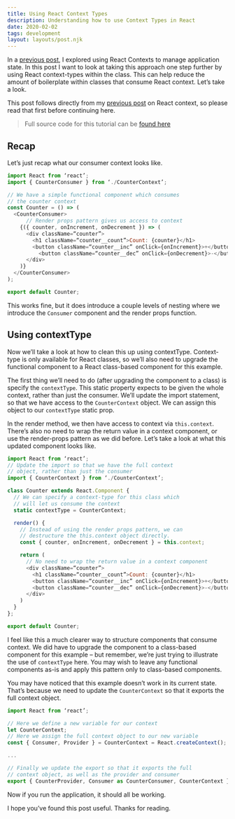 ```yaml
---
title: Using React Context Types
description: Understanding how to use Context Types in React
date: 2020-02-02
tags: development
layout: layouts/post.njk
---
```


In a [previous post](/posts/getting-started-with-react-context/), I explored using React Contexts to manage application state. In this post I want to look at taking this approach one step further by using React context-types within the class. This can help reduce the amount of boilerplate within classes that consume React context. Let’s take a look.

This post follows directly from my [previous post](/posts/getting-started-with-react-context/) on React context, so please read that first before continuing here.

> Full source code for this tutorial can be [found here](https://github.com/aaronmarr/react-context-type-example)

## Recap
Let’s just recap what our consumer context looks like.

```js
import React from ‘react’;
import { CounterConsumer } from ‘./CounterContext’;

// We have a simple functional component which consumes
// the counter context
const Counter = () => (
  <CounterConsumer>
	  // Render props pattern gives us access to context
    {({ counter, onIncrement, onDecrement }) => (
      <div className=“counter”>
        <h1 className=“counter__count”>Count: {counter}</h1>
        <button className=“counter__inc” onClick={onIncrement}>+</button> 
		  <button className=“counter__dec” onClick={onDecrement}>-</button> 
      </div>
    )}
  </CounterConsumer>
);

export default Counter;
```

This works fine, but it does introduce a couple levels of nesting where we introduce the `Consumer` component and the render props function. 

## Using contextType
Now we’ll take a look at how to clean this up using contextType. Context-type is only available for React classes, so we’ll also need to upgrade the functional component to a React class-based component for this example. 

The first thing we’ll need to do (after upgrading the component to a class) is specify the `contextType`. This static property expects to be given the whole context, rather than just the consumer. We’ll update the import statement, so that we have access to the `CounterContext` object. We can assign this object to our `contextType` static prop. 

In the render method, we then have access to context via `this.context`. There’s also no need to wrap the return value in a context component, or use the render-props pattern as we did before. Let’s take a look at what this updated component looks like.

```js
import React from ‘react’;
// Update the import so that we have the full context
// object, rather than just the consumer
import { CounterContext } from ‘./CounterContext’;

class Counter extends React.Component {
  // We can specify a context-type for this class which
  // will let us consume the context
  static contextType = CounterContext;

  render() {
    // Instead of using the render props pattern, we can
    // destructure the this.context object directly.
    const { counter, onIncrement, onDecrement } = this.context;

    return (
      // No need to wrap the return value in a context component
      <div className=“counter”>
        <h1 className=“counter__count”>Count: {counter}</h1>
        <button className=“counter__inc” onClick={onIncrement}>+</button> 
        <button className=“counter__dec” onClick={onDecrement}>-</button> 
      </div>
    )
  }
};

export default Counter;
```

I feel like this a much clearer way to structure components that consume context. We did have to upgrade the component to a class-based component for this example – but remember, we’re just trying to illustrate the use of  `contextType` here. You may wish to leave any functional components as-is and apply this pattern only to class-based components. 

You may have noticed that this example doesn’t work in its current state. That’s because we need to update the `CounterContext` so that it exports the full context object.

```js
import React from ‘react’;

// Here we define a new variable for our context 
let CounterContext;
// Here we assign the full context object to our new variable
const { Consumer, Provider } = CounterContext = React.createContext();

...

// Finally we update the export so that it exports the full 
// context object, as well as the provider and consumer
export { CounterProvider, Consumer as CounterConsumer, CounterContext };
```

Now if you run the application, it should all be working.

I hope you’ve found this post useful. Thanks for reading.